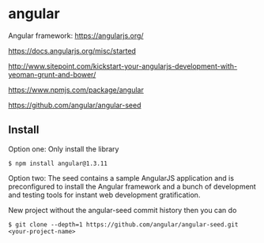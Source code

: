 # angular
Angular framework: https://angularjs.org/

https://docs.angularjs.org/misc/started

http://www.sitepoint.com/kickstart-your-angularjs-development-with-yeoman-grunt-and-bower/

https://www.npmjs.com/package/angular

https://github.com/angular/angular-seed

## Install

Option one: Only install the library
```
$ npm install angular@1.3.11
```

Option two: The seed contains a sample AngularJS application and is preconfigured to install the Angular framework and a bunch of development and testing tools for instant web development gratification.

New project without the angular-seed commit history then you can do
```
$ git clone --depth=1 https://github.com/angular/angular-seed.git <your-project-name>
```
